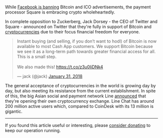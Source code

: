 While [Facebook is banning][fb-ban] Bitcoin and ICO advertisements, the payment processor Square is embracing crypto wholeheartedly.
  
In complete opposition to Zuckerberg, Jack Dorsey - the CEO of Twitter and Square - announced on Twitter that they're fully in support of Bitcoin and [cryptocurrencies][cc] due to their focus financial freedom for everyone.
  
<blockquote class="twitter-tweet" data-lang="en"><p lang="en" dir="ltr">Instant buying (and selling, if you don’t want to hodl) of Bitcoin is now available to most Cash App customers. We support Bitcoin because we see it as a long-term path towards greater financial access for all. This is a small step.<br><br>We also made this! <a href="https://t.co/z3u0liDNk4">https://t.co/z3u0liDNk4</a></p>&mdash; jack (@jack) <a href="https://twitter.com/jack/status/958743238512328704?ref_src=twsrc%5Etfw">January 31, 2018</a></blockquote>
<script async src="https://platform.twitter.com/widgets.js" charset="utf-8"></script>

The general acceptance of cryptocurrencies in the world is growing day by day, but also meeting its resistance from the current establishment. In spite of this, the big Asian social and payment network Line [announced][link] that they're opening their own cryptocurrency exchange. Line Chat has around 200 million active users which, compared to CoinDesk with its 13 million is gigantic.

---

If you found this article useful or interesting, please [consider donating][donate] to keep our operation running.

[donate]: https://bitfalls.com/donate
[fb-ban]: https://www.coindesk.com/facebook-banning-advertisements-bitcoin-icos/
[link]: https://twitter.com/joonian/status/958493233432186880
[cc]: https://bitfalls.com/2017/08/20/cryptocurrency/
